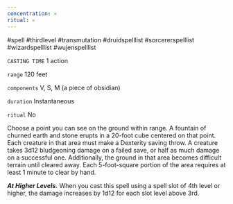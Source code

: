 ```yaml
---
concentration: 𐄂
ritual: 𐄂
---
```

#spell #thirdlevel #transmutation #druidspelllist #sorcererspelllist #wizardspelllist #wujenspelllist

`CASTING TIME`
1 action

`range`
120 feet

`components`
V, S, M (a piece of obsidian)

`duration`
Instantaneous

`ritual`
No

Choose a point you can see on the ground within range. A fountain of churned earth and stone erupts in a 20-foot cube centered on that point. Each creature in that area must make a Dexterity saving throw. A creature takes 3d12 bludgeoning damage on a failed save, or half as much damage on a successful one. Additionally, the ground in that area becomes difficult terrain until cleared away. Each 5-foot-square portion of the area requires at least 1 minute to clear by hand.

**_At Higher Levels._** When you cast this spell using a spell slot of 4th level or higher, the damage increases by 1d12 for each slot level above 3rd.